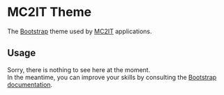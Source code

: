# MC2IT Theme
The [Bootstrap](https://getbootstrap.com) theme used by [MC2IT](https://www.mc2it.com) applications.

## Usage
Sorry, there is nothing to see here at the moment.  
In the meantime, you can improve your skills by consulting the [Bootstrap documentation](https://getbootstrap.com).
